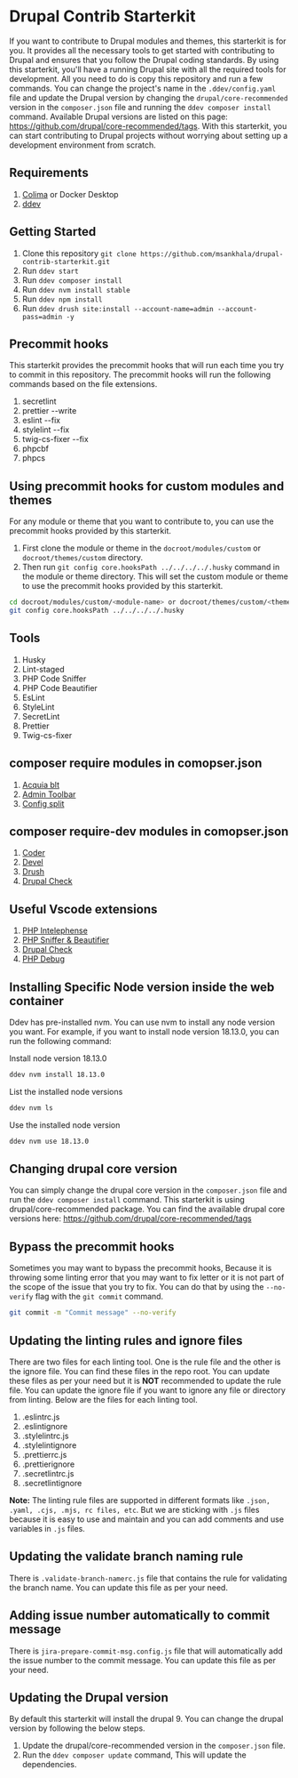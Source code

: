 # Drupal Contrib Starterkit

If you want to contribute to Drupal modules and themes, this starterkit is for you. It provides all the necessary tools to get started with contributing to Drupal and ensures that you follow the Drupal coding standards. By using this starterkit, you'll have a running Drupal site with all the required tools for development. All you need to do is copy this repository and run a few commands. You can change the project's name in the `.ddev/config.yaml` file and update the Drupal version by changing the `drupal/core-recommended` version in the `composer.json` file and running the `ddev composer install` command. Available Drupal versions are listed on this page: https://github.com/drupal/core-recommended/tags. With this starterkit, you can start contributing to Drupal projects without worrying about setting up a development environment from scratch.

## Requirements

1. [Colima](https://smallsharpsoftwaretools.com/tutorials/use-colima-to-run-docker-containers-on-macos/) or Docker Desktop
1. [ddev](https://ddev.readthedocs.io/en/stable/)

## Getting Started

1. Clone this repository `git clone https://github.com/msankhala/drupal-contrib-starterkit.git`
1. Run `ddev start`
1. Run `ddev composer install`
1. Run `ddev nvm install stable`
1. Run `ddev npm install`
1. Run `ddev drush site:install --account-name=admin --account-pass=admin -y`

## Precommit hooks

This starterkit provides the precommit hooks that will run each time you try to commit in this repository. The precommit hooks will run the following commands based on the file extensions.

1. secretlint
1. prettier --write
1. eslint --fix
1. stylelint --fix
1. twig-cs-fixer --fix
1. phpcbf
1. phpcs

## Using precommit hooks for custom modules and themes

For any module or theme that you want to contribute to, you can use the precommit hooks provided by this starterkit.

1. First clone the module or theme in the `docroot/modules/custom` or `docroot/themes/custom` directory.
1. Then run `git config core.hooksPath ../../../../.husky` command in the module or theme directory. This will set the custom module or theme to use the precommit hooks provided by this starterkit.

```bash
cd docroot/modules/custom/<module-name> or docroot/themes/custom/<theme-name>
git config core.hooksPath ../../../../.husky
```

## Tools

1. Husky
1. Lint-staged
1. PHP Code Sniffer
1. PHP Code Beautifier
1. EsLint
1. StyleLint
1. SecretLint
1. Prettier
1. Twig-cs-fixer

## composer require modules in comopser.json

1. [Acquia blt](https://github.com/acquia/blt)
1. [Admin Toolbar](https://www.drupal.org/project/admin_toolbar)
1. [Config split](https://www.drupal.org/project/config_split)

## composer require-dev modules in comopser.json

1. [Coder](https://www.drupal.org/project/coder)
1. [Devel](https://www.drupal.org/project/devel)
1. [Drush](https://github.com/drush-ops/drush)
1. [Drupal Check](https://github.com/mglaman/drupal-check)

## Useful Vscode extensions

1. [PHP Intelephense](https://marketplace.visualstudio.com/items?itemName=bmewburn.vscode-intelephense-client)
1. [PHP Sniffer & Beautifier](https://marketplace.visualstudio.com/items?itemName=ValeryanM.vscode-phpsab)
1. [Drupal Check](https://marketplace.visualstudio.com/items?itemName=bbeversdorf.drupal-check)
1. [PHP Debug](https://marketplace.visualstudio.com/items?itemName=felixfbecker.php-debug)

## Installing Specific Node version inside the web container

Ddev has pre-installed nvm. You can use nvm to install any node version you want. For example, if you want to install node version 18.13.0, you can run the following command:

Install node version 18.13.0

```bash
ddev nvm install 18.13.0
```

List the installed node versions

```bash
ddev nvm ls
```

Use the installed node version

```bash
ddev nvm use 18.13.0
```

## Changing drupal core version

You can simply change the drupal core version in the `composer.json` file and run the `ddev composer install` command. This starterkit is using drupal/core-recommended package. You can find the available drupal core versions here:
https://github.com/drupal/core-recommended/tags

## Bypass the precommit hooks

Sometimes you may want to bypass the precommit hooks, Because it is throwing some linting error that you may want to fix letter or it is not part of the scope of the issue that you try to fix. You can do that by using the `--no-verify` flag with the `git commit` command.

```bash
git commit -m "Commit message" --no-verify
```

## Updating the linting rules and ignore files

There are two files for each linting tool. One is the rule file and the other is the ignore file. You can find these files in the repo root. You can update these files as per your need but it is **NOT** recommended to update the rule file. You can update the ignore file if you want to ignore any file or directory from linting. Below are the files for each linting tool.

1. .eslintrc.js
1. .eslintignore
1. .stylelintrc.js
1. .stylelintignore
1. .prettierrc.js
1. .prettierignore
1. .secretlintrc.js
1. .secretlintignore

**Note:** The linting rule files are supported in different formats like `.json, .yaml, .cjs, .mjs, rc files, etc`. But we are sticking with `.js` files because it is easy to use and maintain and you can add comments and use variables in `.js` files.

## Updating the validate branch naming rule

There is `.validate-branch-namerc.js` file that contains the rule for validating the branch name. You can update this file as per your need.

## Adding issue number automatically to commit message

There is `jira-prepare-commit-msg.config.js` file that will automatically add the issue number to the commit message. You can update this file as per your need.

## Updating the Drupal version

By default this starterkit will install the drupal 9. You can change the drupal version by following the below steps.

1. Update the drupal/core-recommended version in the `composer.json` file.
1. Run the `ddev composer update` command, This will update the dependencies.
